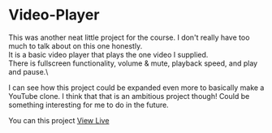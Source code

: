 # Video-Player


 This was another neat little project for the course. I don't really have too much to talk about on this one honestly.\
 It is a basic video player that plays the one video I supplied.\
 There is fullscreen functionality, volume & mute, playback speed, and play and pause.\
 
 I can see how this project could be expanded even more to basically make a YouTube clone. 
 I think that that is an ambitious project though! Could be something interesting for me to do in the future.

You can this project  [ View Live](https://drag-drop-update.netlify.app)
